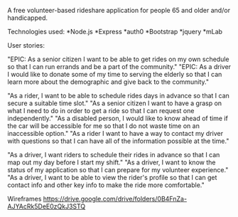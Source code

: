 A free volunteer-based rideshare application for people 65 and older and/or handicapped.

Technologies used:
  *Node.js
  *Express
  *auth0
  *Bootstrap
  *jquery
  *mLab
 
User stories:

  "EPIC: As a senior citizen I want to be able to get rides on my own schedule so that I can run errands and be a part of the community."
  "EPIC: As a driver I would like to donate some of my time to serving the elderly so that I can learn more about the demographic and give back to the community."

  "As a rider, I want to be able to schedule rides days in advance so that I can secure a suitable time slot."
  "As a senior citizen I want to have a grasp on what I need to do in order to get a ride so that I can request one independently."
  "As a disabled person, I would like to know ahead of time if the car will be accessible for me so that I do not waste time on an inaccessible option."
  "As a rider I want to have a way to contact my driver with questions so that I can have all of the information possible at the time."

  "As a driver, I want riders to schedule their rides in advance so that I can map out my day before I start my shift."
  "As a driver, I want to know the status of my application so that I can prepare for my volunteer experience."
  "As a driver, I want to be able to view the rider's profile so that I can get contact info and other key info to make the ride more comfortable."
  
Wireframes
  https://drive.google.com/drive/folders/0B4FnZa-AJYAcRk5DeE0zQkJ3STQ

